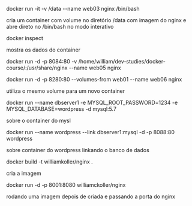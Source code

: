 docker run -it -v /data --name web03 nginx /bin/bash

cria um container com volume no diretório /data com imagem do nginx e abre direto no /bin/bash no modo interativo

docker inspect <nomedocontainer>

mostra os dados do container

 docker run -d -p 8084:80 -v /home/william/dev-studies/docker-course/:/usr/share/nginx --name web05 nginx

 docker run -d -p 8280:80 --volumes-from web01 --name web06 nginx 

 utiliza o mesmo volume para um novo container

 docker run --name dbserver1 -e MYSQL_ROOT_PASSWORD=1234 -e MYSQL_DATABASE=wordpress -d mysql:5.7

 sobre o container do mysl 

 docker run --name wordpress --link dbserver1:mysql -d -p 8088:80 wordpress

 sobre container do wordpress linkando o banco de dados

 docker build -t williamkoller/nginx .

 cria a imagem 
 
 docker run -d -p 8001:8080 williamckoller/nginx
 
 rodando uma imagem depois de criada e passando a porta do nginx

 